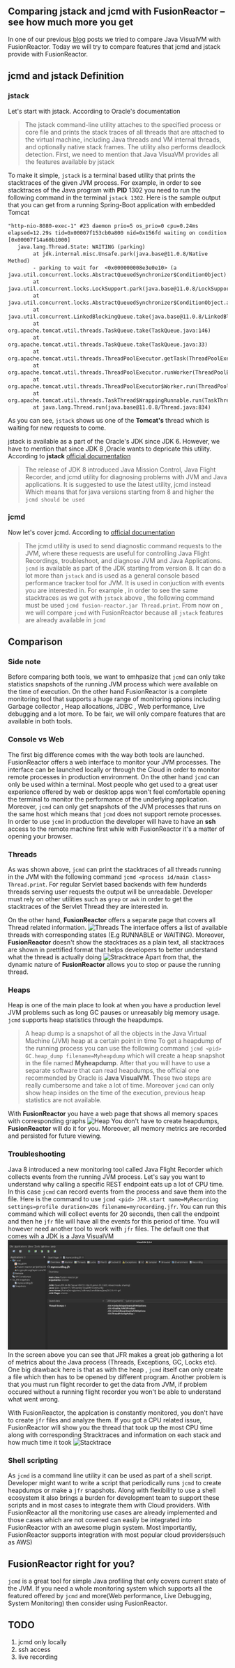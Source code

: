 ## Comparing jstack and jcmd with FusionReactor – see how much more you get

In one of our previous [blog](https://www.fusion-reactor.com/blog/java-visualvm-alternatives/) posts we tried to compare Java VisualVM with FusionReactor. Today we will try to compare features that jcmd and jstack provide with FusionReactor.


## jcmd and jstack Definition
### jstack
Let's start with jstack. According to Oracle's documentation
>The jstack command-line utility attaches to the specified process or core file and prints the stack traces of all threads that are attached to the virtual machine, including Java threads and VM internal threads, and optionally native stack frames. The utility also performs deadlock detection.
First, we need to mention that Java VisuaVM provides all the features available by jstack

To make it simple, `jstack` is a terminal based utility that prints the stacktraces of the given JVM process.
For example, in order to see stacktraces of the Java program with **PID** 1302 you need to run the following command in the terminal `jstack 1302`. 
Here is the sample output that you can get from a running Spring-Boot application with embedded Tomcat

```
"http-nio-8080-exec-1" #23 daemon prio=5 os_prio=0 cpu=0.24ms elapsed=12.29s tid=0x00007f153cb0a800 nid=0x156fd waiting on condition  [0x00007f14a60b1000]
   java.lang.Thread.State: WAITING (parking)
        at jdk.internal.misc.Unsafe.park(java.base@11.0.8/Native Method)
        - parking to wait for  <0x000000008e3e0e10> (a java.util.concurrent.locks.AbstractQueuedSynchronizer$ConditionObject)
        at java.util.concurrent.locks.LockSupport.park(java.base@11.0.8/LockSupport.java:194)
        at java.util.concurrent.locks.AbstractQueuedSynchronizer$ConditionObject.await(java.base@11.0.8/AbstractQueuedSynchronizer.java:2081)
        at java.util.concurrent.LinkedBlockingQueue.take(java.base@11.0.8/LinkedBlockingQueue.java:433)
        at org.apache.tomcat.util.threads.TaskQueue.take(TaskQueue.java:146)
        at org.apache.tomcat.util.threads.TaskQueue.take(TaskQueue.java:33)
        at org.apache.tomcat.util.threads.ThreadPoolExecutor.getTask(ThreadPoolExecutor.java:1114)
        at org.apache.tomcat.util.threads.ThreadPoolExecutor.runWorker(ThreadPoolExecutor.java:1176)
        at org.apache.tomcat.util.threads.ThreadPoolExecutor$Worker.run(ThreadPoolExecutor.java:659)
        at org.apache.tomcat.util.threads.TaskThread$WrappingRunnable.run(TaskThread.java:61)
        at java.lang.Thread.run(java.base@11.0.8/Thread.java:834)
```

As you can see, `jstack` shows us one of the **Tomcat's** thread which is waiting for new requests to come.

jstack is available as a part of the Oracle's JDK since JDK 6. However, we have to mention that since JDK 8 ,Oracle wants to depricate this utility. According to **jstack** [official documentation](https://docs.oracle.com/javase/8/docs/technotes/guides/troubleshoot/tooldescr016.html)
>The release of JDK 8 introduced Java Mission Control, Java Flight Recorder, and jcmd utility for diagnosing problems with JVM and Java applications. It is suggested to use the latest utility, jcmd instead
Which means that for java versions starting from 8 and higher the `jcmd should be used`
### jcmd
Now let's cover jcmd.
According to [official documentation](https://docs.oracle.com/javase/8/docs/technotes/guides/troubleshoot/tooldescr006.html)
> The jcmd utility is used to send diagnostic command requests to the JVM, where these requests are useful for controlling Java Flight Recordings, troubleshoot, and diagnose JVM and Java Applications.
`jcmd` is available as part of the JDK starting from version 8. It can do a lot more than `jstack` and is used as a general console based performance tracker tool for JVM. It is used in conjuction with events you are interested in. For example , in order to see the same stacktraces as we got with `jstack` above , the following command must be used `jcmd fusion-reactor.jar Thread.print`. 
From now on , we will compare `jcmd` with FusionReactor because all `jstack` features are already available in `jcmd`


## Comparison

### Side note
Before comparing both tools, we want to emhpasize that `jcmd` can only take statistics snapshots of the running JVM process which were available on the time of execution. On the other hand FusionReactor is a complete monitoring tool that supports a huge range of monitoring opions including Garbage collector , Heap allocations, JDBC , Web performance, Live debugging and a lot more. To be fair, we will only compare features that are available in both tools.

### Console vs Web
The first big difference comes with the way both tools are launched. FusionReactor offers a web interface to monitor your JVM processes. The interface can be launched locally or through the Cloud in order to monitor remote processes in production environment. On the other hand `jcmd` can only be used within a terminal. Most people who get used to a great user experience offered by web or desktop apps won't feel comfortable opening the terminal to monitor the performance of the underlying application. Moreover, `jcmd` can only get snapshots of the JVM processes that runs on the same host which means that `jcmd` does not support remote processes. In order to use `jcmd` in production the developer will have to have an **ssh** access to the remote machine first while with FusionReactor it's a matter of opening your browser.

### Threads
As was shown above, `jcmd` can print the stacktraces of all threads running in the JVM with the following command `jcmd <process id/main class> Thread.print`. For regular Servlet based backends with few hunderds threads serving user requests the output will be unreadable. Developer must rely on other utilities such as `grep` or `awk` in order to get the stacktraces of the Servlet Thread they are interested in.

On the other hand, **FusionReactor** offers a separate page that covers all Thread related information.
![Threads](https://www.fusion-reactor.com/wp-content/uploads/2022/06/Threads.png)
The interface offers a list of available threads with corresponding states (E.g RUNNABLE or WAITING). Moreover, **FusionReactor** doesn't show the stacktraces as a plain text, all stacktraces are shown in prettified format that helps developers to better understand what the thread is actually doing
![Stracktrace](https://www.fusion-reactor.com/wp-content/uploads/2022/06/Stacktrace.png)
Apart from that, the dynamic nature of **FusionReactor** allows you to stop or pause the running thread.

### Heaps
Heap is one of the main place to look at when you have a production level JVM problems such as long GC pauses or unreasably big memory usage.
`jcmd` supports heap statistics through the heapdumps.
>A heap dump is a snapshot of all the objects in the Java Virtual Machine (JVM) heap at a certain point in time
To get a heapdump of the running process you can use the following command `jcmd <pid> GC.heap_dump filename=Myheapdump` which will create a heap snapshot in the file named **Myheapdump**. After that you will have to use a separate software that can read heapdumps, the official one recommended by Oracle is **Java VisualVM**. These two steps are really cumbersome and take a lot of time. Moreover `jcmd` can only show heap insides on the time of the execution, previous heap statistics are not available.

With **FusionReactor** you have a web page that shows all memory spaces with corresponding graphs
![Heap](https://www.fusion-reactor.com/wp-content/uploads/2022/06/FR-Memory-Overview-1024x620.png)
You don't have to create heapdumps, **FusionReactor** will do it for you. Moreover, all memory metrics are recorded and persisted for future viewing.

### Troubleshooting
Java 8 introduced a new monitoring tool called Java Flight Recorder which collects events from the running JVM process.  Let's say you want to understand why calling a specific REST endpoint eats up a lot of CPU time. In this case `jcmd` can record events from the process and save them into the file. Here is the command to use `jcmd <pid> JFR.start name=MyRecording settings=profile duration=20s filename=myrecording.jfr`. You can run this command which will collect events for 20 seconds, then call the endpoint and then he `jfr` file will have all the events for this period of time. You will however need another tool to work with `jfr` files. The default one that comes wih a JDK is a Java VisualVM
![JFR](JFR.png)
In the screen above you can see that JFR makes a great job gathering a lot of metrics about the Java process (Threads, Exceptions, GC, Locks etc). One big drawback here is that as with the heap , `jcmd` itself can only create a file which then has to be opened by different program. Another problem is that you must run flight recorder to get the data from JVM, if problem occured without a running flight recorder you won't be able to understand what went wrong.

With FusionReactor, the applcation is constantly monitored, you don't have to create `jfr` files and analyze them. If you got a CPU related issue, FusionReactor will show you the thread that took up the most CPU time along with corresponding Stracktraces and information on each stack and how much time it took 
![Stacktrace](https://www.fusion-reactor.com/wp-content/uploads/2020/02/FusionReactor-Profiler-Transaction-Breakdown.jpg)


### Shell scripting
As `jcmd` is a command line utility it can be used as part of a shell script. Developer might want to write a script that periodically runs `jcmd` to create heapdumps or make a `jfr` snapshots. Along with flexibility to use a shell ecosystem it also brings a burden for development team to support these scripts and in most cases to integrate them with Cloud providers. With FusionReactor all the monitoring use cases are already implemented and those cases which are not covered can easily be integrated into FusionReactor with an awesome plugin system. Most importantly, FusionReactor supports integration with most popular cloud providers(such as AWS)


## FusionReactor right for you?
`jcmd` is a great tool for simple Java profiling that only covers current state of the JVM. If you need a whole monitoring system which supports all the featured offered by `jcmd` and more(Web performance, Live Debugging, System Monitoring) then consider using FusionReactor.

## TODO
1. jcmd only locally
2. ssh access
3. live recording
